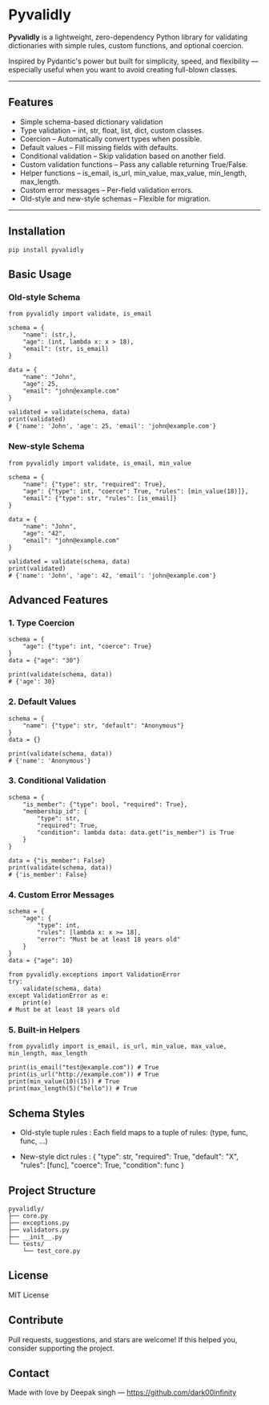 # Pyvalidly

**Pyvalidly** is a lightweight, zero-dependency Python library for validating dictionaries with simple rules, custom functions, and optional coercion.

Inspired by Pydantic's power but built for simplicity, speed, and flexibility — especially useful when you want to avoid creating full-blown classes.

---

## Features

- Simple schema-based dictionary validation  
- Type validation – int, str, float, list, dict, custom classes.
- Coercion – Automatically convert types when possible.
- Default values – Fill missing fields with defaults.
- Conditional validation – Skip validation based on another field.
- Custom validation functions – Pass any callable returning True/False.
- Helper functions – is_email, is_url, min_value, max_value, min_length, max_length.
- Custom error messages – Per-field validation errors.
- Old-style and new-style schemas – Flexible for migration.

---

## Installation

```
pip install pyvalidly
```


## Basic Usage
### Old-style Schema
```
from pyvalidly import validate, is_email

schema = {
    "name": (str,),
    "age": (int, lambda x: x > 18),
    "email": (str, is_email)
}

data = {
    "name": "John",
    "age": 25,
    "email": "john@example.com"
}

validated = validate(schema, data)
print(validated)
# {'name': 'John', 'age': 25, 'email': 'john@example.com'}

```

### New-style Schema

```
from pyvalidly import validate, is_email, min_value

schema = {
    "name": {"type": str, "required": True},
    "age": {"type": int, "coerce": True, "rules": [min_value(18)]},
    "email": {"type": str, "rules": [is_email]}
}

data = {
    "name": "John",
    "age": "42",
    "email": "john@example.com"
}

validated = validate(schema, data)
print(validated)
# {'name': 'John', 'age': 42, 'email': 'john@example.com'}

```

## Advanced Features
### 1. Type Coercion
```
schema = {
    "age": {"type": int, "coerce": True}
}
data = {"age": "30"}

print(validate(schema, data))
# {'age': 30}

```

### 2. Default Values

```
schema = {
    "name": {"type": str, "default": "Anonymous"}
}
data = {}

print(validate(schema, data))
# {'name': 'Anonymous'}

```

### 3. Conditional Validation

```
schema = {
    "is_member": {"type": bool, "required": True},
    "membership_id": {
        "type": str,
        "required": True,
        "condition": lambda data: data.get("is_member") is True
    }
}

data = {"is_member": False}
print(validate(schema, data))
# {'is_member': False}

```

### 4. Custom Error Messages

```
schema = {
    "age": {
        "type": int,
        "rules": [lambda x: x >= 18],
        "error": "Must be at least 18 years old"
    }
}
data = {"age": 10}

from pyvalidly.exceptions import ValidationError
try:
    validate(schema, data)
except ValidationError as e:
    print(e)
# Must be at least 18 years old

```

### 5. Built-in Helpers

```
from pyvalidly import is_email, is_url, min_value, max_value, min_length, max_length

print(is_email("test@example.com")) # True
print(is_url("http://example.com")) # True
print(min_value(10)(15)) # True
print(max_length(5)("hello")) # True

```

## Schema Styles

- Old-style tuple rules : 
Each field maps to a tuple of rules: (type, func, func, ...)

- New-style dict rules :
{ "type": str, "required": True, "default": "X", "rules": [func], "coerce": True, "condition": func }

## Project Structure
```
pyvalidly/
├── core.py
├── exceptions.py
├── validators.py
├── __init__.py
└── tests/
    └── test_core.py
```

## License

MIT License

## Contribute

Pull requests, suggestions, and stars are welcome!
If this helped you, consider supporting the project.


## Contact

Made with love by Deepak singh — https://github.com/dark00infinity